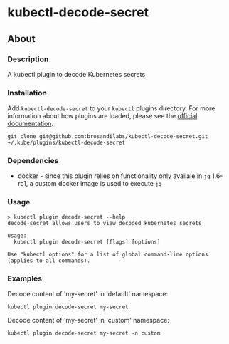 # kubectl-decode-secret

## About

### Description
A kubectl plugin to decode Kubernetes secrets

### Installation
Add `kubectl-decode-secret` to your `kubectl` plugins directory. For more information about how plugins are loaded, please see the [official documentation](https://kubernetes.io/docs/tasks/extend-kubectl/kubectl-plugins/).
```
git clone git@github.com:brosandilabs/kubectl-decode-secret.git ~/.kube/plugins/kubectl-decode-secret
```

### Dependencies
* docker - since this plugin relies on functionality only availale in `jq` 1.6-rc1, a custom docker image is used to execute `jq`

### Usage
```
> kubectl plugin decode-secret --help
decode-secret allows users to view decoded kubernetes secrets

Usage:
  kubectl plugin decode-secret [flags] [options]

Use "kubectl options" for a list of global command-line options (applies to all commands).
```

### Examples
Decode content of 'my-secret' in 'default' namespace:
```
kubectl plugin decode-secret my-secret
```

Decode content of 'my-secret' in 'custom' namespace:
```
kubectl plugin decode-secret my-secret -n custom
```
